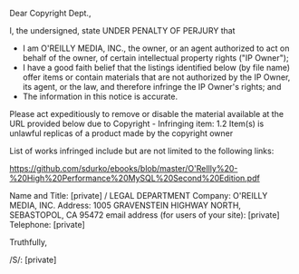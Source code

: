Dear Copyright Dept.,

I, the undersigned, state UNDER PENALTY OF PERJURY that
* I am O'REILLY MEDIA, INC., the owner, or an agent authorized to act on
behalf of the owner, of certain intellectual property rights ("IP Owner");
* I have a good faith belief that the listings identified below (by file
name) offer items or contain materials that are not authorized by the IP
Owner, its agent, or the law, and therefore infringe the IP Owner's rights;
and
* The information in this notice is accurate.

Please act expeditiously to remove or disable the material available at the
URL provided below due to Copyright - Infringing item:
1.2 Item(s) is unlawful replicas of a product made by the copyright owner

List of works infringed include but are not limited to the following links:

https://github.com/sdurko/ebooks/blob/master/O'ReIlly%20-%20High%20Performance%20MySQL%20Second%20Edition.pdf

Name and Title: [private] / LEGAL DEPARTMENT
Company: O'REILLY MEDIA, INC.
Address: 1005 GRAVENSTEIN HIGHWAY NORTH, SEBASTOPOL, CA 95472
email address (for users of your site): [private]
Telephone: [private]

Truthfully,

/S/: [private]
